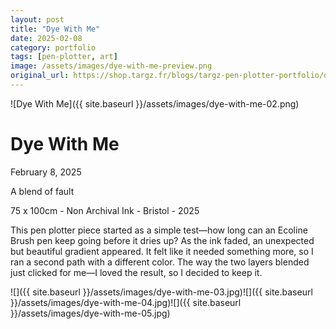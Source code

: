 ```yaml
---
layout: post
title: "Dye With Me"
date: 2025-02-08
category: portfolio
tags: [pen-plotter, art]
image: /assets/images/dye-with-me-preview.png
original_url: https://shop.targz.fr/blogs/targz-pen-plotter-portfolio/dye-with-me
---
```


![Dye With Me]({{ site.baseurl }}/assets/images/dye-with-me-02.png)

# Dye With Me
February 8, 2025

A blend of fault

75 x 100cm - Non Archival Ink - Bristol - 2025

This pen plotter piece started as a simple test—how long can an Ecoline Brush pen keep going before it dries up? As the ink faded, an unexpected but beautiful gradient appeared. It felt like it needed something more, so I ran a second path with a different color. The way the two layers blended just clicked for me—I loved the result, so I decided to keep it.

![]({{ site.baseurl }}/assets/images/dye-with-me-03.jpg)![]({{ site.baseurl }}/assets/images/dye-with-me-04.jpg)![]({{ site.baseurl }}/assets/images/dye-with-me-05.jpg)